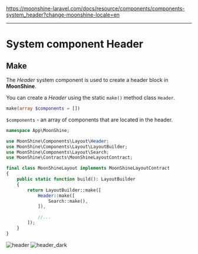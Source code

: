 https://moonshine-laravel.com/docs/resource/components/components-system_header?change-moonshine-locale=en

------

# System component Header

## Make

The *Header* system component is used to create a header block in **MoonShine**.

You can create a *Header* using the static `make()` method class `Header`.

```php
make(array $components = [])
```
`$components` - an array of components that are located in the header.

```php
namespace App\MoonShine;

use MoonShine\Components\Layout\Header;
use MoonShine\Components\Layout\LayoutBuilder;
use MoonShine\Components\Layout\Search;
use MoonShine\Contracts\MoonShineLayoutContract;

final class MoonShineLayout implements MoonShineLayoutContract
{
    public static function build(): LayoutBuilder
    {
        return LayoutBuilder::make([
            Header::make([
                Search::make(),
            ]),

            //...
        ]);
    }
}
```
![header](https://moonshine-laravel.com/screenshots/header.png)
![header_dark](https://moonshine-laravel.com/screenshots/header_dark.png)
